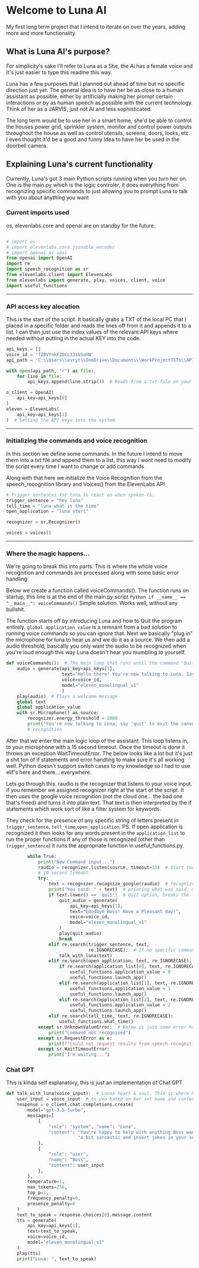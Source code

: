 # Welcome to Luna AI

My first long term project that I intend to iterate on over the years, adding more and more functionality.

## What is Luna AI's purpose?

For simplicity's sake I'll refer to Luna as a She, the Ai has a female voice and It's just easier to type this readme this way.

Luna has a few purposes that I planned out ahead of time but no specific direction just yet. The general idea is to have her be as close to a human assistant as possible, either by artificially
making her prompt certain interactions or by as human speech as possible with the current technology. Think of her as a JARVIS, just not AI and less sophisticated.

The long term would be to use her in a smart home, she'd be able to control the houses power grid, sprinkler system, monitor and control power outputs throughout the house as well as control utensils, screens, doors, locks, etc.
I even thought it'd be a good and funny Idea to have her be used in the doorbell camera.

## Explaining Luna's current functionality

Currently, Luna's got 3 main Python scripts running when you turn her on. One is the main.py which is the logic controler, it does everything from recognizing specific commands to just allowing you to prompt Luna to talk with you about anything you want

### Current imports used
os, elevenlabs.core and openai are on standby for the future.
```Python

# import os
# import elevenlabs.core.jsonable_encoder
# import openai as opai
from openai import OpenAI
import re
import speech_recognition as sr
from elevenlabs.client import ElevenLabs
from elevenlabs import generate, play, voices, client, voice
import useful_functions

```

---

### API access key alocation
This is the start of the script. It basically grabs a TXT of the local PC that I placed in a specific folder and reads the lines off from it and appends it to a list. I can then just use the index values of the relevant API keys where needed without putting in the actual KEY into the code.
```Python
api_keys = []
voice_id = 'fZBVYnkF2DCL33sbSoHN'
api_path = 'C:\\Users\\evryt\\OneDrive\\Documents\\WorkProjectTXTs\\API Keys\\api_keys.txt'

with open(api_path, "r") as file:
    for line in file:
        api_keys.append(line.strip())  # Reads from a txt file on your system and appends the keys to the list api_keys

o_client = OpenAI(
    api_key=api_keys[0]
)
eleven = ElevenLabs(
    api_key=api_keys[1]
)  # Setting the API keys into the system
```

---

### Initializing the commands and voice recognition
In this section we define some commands. In the future I intend to move them into a txt file and append them to a list, this way I wont need to modify the script every time I want to change or add commands

Along with that here we initialize the Voice Recognition from the speech_recognition library and Voices() from the ElevenLabs API
```Python
# Trigger sentences for luna to react on when spoken to.
trigger_sentence = "hey luna"
tell_time = "luna what is the time"
open_application = "luna start"

recognizer = sr.Recognizer()

voices = voices()
```

---

### Where the magic happens...
We're going to break this into parts. This is where the whole voice recognition and commands are processed along with some basic error handling

Below we create a function called voiceCommands(). The function runs on startup, this line is at the end of the main.py script ```Python if __name__ == "__main__": voiceCommands()``` Simple solution. Works well, without any bullshit.

The function starts off by introducing Luna and how to Quit the program entirely. ```global application_value``` is a remnant from a bad solution to running voice commands so you can ignore that. Next we basically "plug in" the microphone for luna
to hear us and we do it as a source. We then add a audio threshold, basically you only want the audio to be recognized when you're loud enough this way Luna doesn't hear you mumbling to yourself.
```Python
def voiceCommands():  # The main loop that runs until the command 'Quit' Has been registered.
    audio = generate(api_key=api_keys[1],
                     text="Hello there! You're now talking to Luna. Say 'quit', to exit the conversation",
                     voice=voice_id,
                     model="eleven_monolingual_v1"
                     )
    play(audio)  # Plays a welcome message
    global text
    global application_value
    with sr.Microphone() as source:
        recognizer.energy_threshold = 2000
        print("You're now talking to Luna, say 'quit' to exit the conversation")  # This initializes the speech
        # recognition
```

After that we enter the main logic loop of the assistant. This loop listens in, to your microphone with a 15 second timeout. Once the timeout is done it throws an exception WaitTimeoutError. 
The below looks like a lot but it's just a shit ton of if statements and error handling to make sure it's all working well. Python doesn't support switch cases to my knowledge so I had to use elif's here and there... everywhere.

Lets go through this. raudio is the recognizer that listens to your voice input. if you remember we assigned recognizer right at the start of the script. It then uses the google voice recognition (not the cloud one... the bad one that's freed)
and turns it into plain text. That text is then interpreted by the if statements which work sort of like a filter system for keywords.

They check for the presence of any specific string of letters present in ```trigger_sentence```, ```tell_time```,```open_application```. PS. If open application is recognized it then looks for any words present in the ```application_list``` to run the proper functions
If any of those is recognized (other than ```trigger_sentence```) it runs the appropriate function in useful_functions.py.
```Python
        while True:
            print("New Command input...")
            raudio = recognizer.listen(source, timeout=15)  # Start the listener at the start of the loop and add a
            # 10 second timeout
            try:
                text = recognizer.recognize_google(raudio)  # recognize speech using google speech recognition
                print("You said: " + text)  # printing what was said, mostly for debugging purposes
                if text.lower() == 'quit':  # Quit option, breaks the loop and turns off the app
                    quit_audio = generate(
                        api_key=api_keys[1],
                        text="Goodbye Boss! Have a Pleasant day!",
                        voice=voice_id,
                        model="eleven_monolingual_v1"
                    )
                    play(quit_audio)
                    break
                elif re.search(trigger_sentence, text,
                               re.IGNORECASE):  # If no specific command is called, run the talk function to use GPT 3.5 responses
                    talk_with_luna(text)
                elif re.search(open_application, text, re.IGNORECASE):          # this is the application launch logic
                    if re.search(application_list[0], text, re.IGNORECASE):     # No, I do not intend to use a more efficient way
                        useful_functions.application_value = 0                  # At this point in time i don't even know if it works xD P.S It's working
                        useful_functions.launch_app()
                    elif re.search(application_list[1], text, re.IGNORECASE):
                        useful_functions.application_value = 1
                        useful_functions.launch_app()
                    elif re.search(application_list[2], text, re.IGNORECASE):
                        useful_functions.application_value = 2
                        useful_functions.launch_app()
                elif re.search(tell_time, text, re.IGNORECASE):
                    useful_functions.what_time()
            except sr.UnknownValueError:  # Below is just some error handling
                print("command not recognized")
            except sr.RequestError as e:
                print(f"Could not request results from speech recognition services; {e}")
            except sr.WaitTimeoutError:
                print("I'm waiting...")
```

### Chat GPT
This is kinda self explanatory, this is just an implementation of Chat GPT

```Python
def talk_with_luna(voice_input):  # Lunas heart & soul. This is where her magic is done, she responds
    user_input = voice_input  # to you based on her set name and content(Personality)
    response = o_client.chat.completions.create(
        model="gpt-3.5-turbo",
        messages=[
            {
                "role": "system", "name": "Luna",
                "content": "You're happy to help with anything Boss wants. You're speaking in a happy tone, sometimes "
                           "a bit sarcastic and insert jokes in your sentences"
            },
            {
                "role": "user",
                "name": "Boss",
                "content": user_input
            },
        ],
        temperature=1,
        max_tokens=256,
        top_p=1,
        frequency_penalty=0,
        presence_penalty=0
    )
    text_to_speak = response.choices[0].message.content
    tts = generate(
        api_key=api_keys[1],
        text=text_to_speak,
        voice=voice_id,
        model="eleven_monolingual_v1"
    )
    play(tts)
    print("Luna: ", text_to_speak)
```